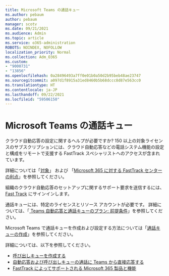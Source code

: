 ```yaml
---
title: Microsoft Teams の通話キュー
ms.author: pebaum
author: pebaum
manager: scotv
ms.date: 09/21/2021
ms.audience: Admin
ms.topic: article
ms.service: o365-administration
ROBOTS: NOINDEX, NOFOLLOW
localization_priority: Normal
ms.collection: Adm_O365
ms.custom:
- "9000731"
- "13856"
ms.openlocfilehash: 0a28496493a7ff0e01b0a50d2b95beb48ae23747
ms.sourcegitcommit: a097d1f8915a31ed8460b5b68dccc8d87e563cc0
ms.translationtype: HT
ms.contentlocale: ja-JP
ms.lasthandoff: 09/22/2021
ms.locfileid: "59506150"
---
```

# <a name="call-queues-in-microsoft-teams"></a>Microsoft Teams の通話キュー

クラウド自動応答の設定に関するヘルプが必要ですか? 150 以上の対象ライセンスのサブスクリプションには、クラウド自動応答などの電話システム機能の設定と構成をリモートで支援する FastTrack スペシャリストへのアクセスが含まれています。

詳細については「[対象](https://docs.microsoft.com/fasttrack/eligibility)」 および 「[Microsoft 365 に対する FastTrack センターの利点](https://docs.microsoft.com/fasttrack/introduction#what-is-fasttrack-for-microsoft-365)」を参照してください。

組織のクラウド自動応答のセットアップに関するサポート要求を送信するには、[Fast Track](https://www.microsoft.com/fasttrack?rtc=1) にサインインします。

通話キューには、特定のライセンスとリソース アカウントが必要です。 詳細については、「[ Teams 自動応答と通話キューのプラン: 前提条件](https://docs.microsoft.com/microsoftteams/plan-auto-attendant-call-queue#prerequisites)」を参照してください。

Microsoft Teams で通話キューを作成および設定する方法については「[通話キューの作成](https://docs.microsoft.com/microsoftteams/create-a-phone-system-call-queue)」を参照してください。 

詳細については、以下を参照してください。

- [呼び出しキューを作成する](https://docs.microsoft.com/microsoftteams/create-a-phone-system-call-queue)
- [自動応答および呼び出しキューの通話に Teams から直接応答する](https://docs.microsoft.com/microsoftteams/answer-auto-attendant-and-call-queue-calls)
- [FastTrack によってサポートされる Microsoft 365 製品と機能](https://docs.microsoft.com/fasttrack/products-and-capabilities#office-365)